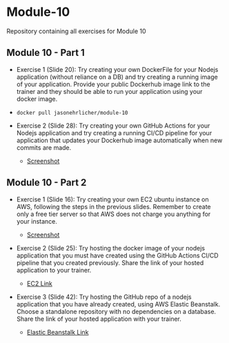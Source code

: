 # Module-10
Repository containing all exercises for Module 10

## Module 10 - Part 1

 - Exercise 1 (Slide 20): Try creating your own DockerFile for your Nodejs application (without reliance on a DB) and try creating a running image of your application. Provide your public Dockerhub image link to the trainer and they should be able to run your application using your docker image.

 - `docker pull jasonehrlicher/module-10`

- Exercise 2 (Slide 28): Try creating your own GitHub Actions for your Nodejs application and try creating a running CI/CD pipeline for your application that updates your Dockerhub image automatically when new commits are made.

    - [Screenshot](https://drive.google.com/file/d/1KbNy1ajs00Os5xVekfGdu8drKY9bWDig/view?usp=drive_link)

## Module 10 - Part 2

- Exercise 1 (Slide 16): Try creating your own EC2 ubuntu instance on AWS, following the steps in the previous slides. Remember to create only a free tier server so that AWS does not charge you anything for your instance.

    - [Screenshot](https://drive.google.com/file/d/12cxlICR1gvCJkPRzkf1PnnnNAD5JxApY/view?usp=drive_link)


- Exercise 2 (Slide 25): Try hosting the docker image of your nodejs application that you must have created using the GitHub Actions CI/CD pipeline that you created previously. Share the link of your hosted application to your trainer.

    - [EC2 Link](http://ec2-18-118-162-239.us-east-2.compute.amazonaws.com/)

 - Exercise 3 (Slide 42): Try hosting the GitHub repo of a nodejs application that you have already created, using AWS Elastic Beanstalk. Choose a standalone repository with no dependencies on a database. Share the link of your hosted application with your trainer.

    - [Elastic Beanstalk Link](http://hello-express-env-5.eba-m8g9ehwq.us-east-2.elasticbeanstalk.com/)
